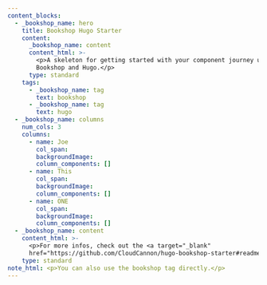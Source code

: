 ```yaml
---
content_blocks:
  - _bookshop_name: hero
    title: Bookshop Hugo Starter
    content:
      _bookshop_name: content
      content_html: >-
        <p>A skeleton for getting started with your component journey using
        Bookshop and Hugo.</p>
      type: standard
    tags:
      - _bookshop_name: tag
        text: bookshop
      - _bookshop_name: tag
        text: hugo
  - _bookshop_name: columns
    num_cols: 3
    columns:
      - name: Joe
        col_span:
        backgroundImage:
        column_components: []
      - name: This
        col_span:
        backgroundImage:
        column_components: []
      - name: ONE
        col_span:
        backgroundImage:
        column_components: []
  - _bookshop_name: content
    content_html: >-
      <p>For more infos, check out the <a target="_blank"
      href="https://github.com/CloudCannon/hugo-bookshop-starter#readme">readme</a></p>
    type: standard
note_html: <p>You can also use the bookshop tag directly.</p>
---
```

